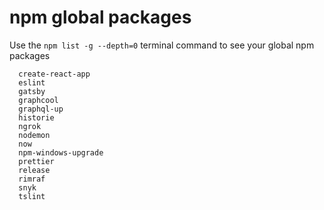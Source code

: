 # npm global packages

Use the `npm list -g --depth=0` terminal command to see your global npm packages

```shell
  create-react-app
  eslint
  gatsby
  graphcool
  graphql-up
  historie
  ngrok
  nodemon
  now
  npm-windows-upgrade
  prettier
  release
  rimraf
  snyk
  tslint
```
